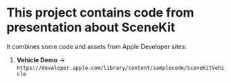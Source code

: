 # This project contains code from presentation about SceneKit

It combines some code and assets from Apple Developer sites:

1. **Vehicle Demo** -> `https://developer.apple.com/library/content/samplecode/SceneKitVehicle`